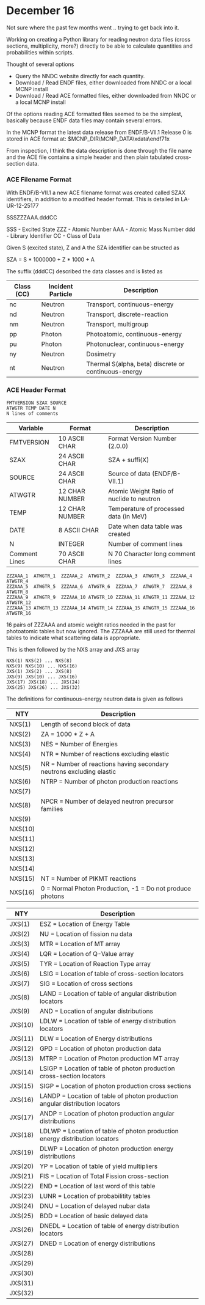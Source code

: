 # December 16

Not sure where the past few months went .. trying to get back into it.

Working on creating a Python library for reading neutron data files (cross sections, multiplicity, more?) directly to be able to calculate quantities and probabilities within scripts.

Thought of several options
* Query the NNDC website directly for each quantity.
* Download / Read ENDF files, either downloaded from NNDC or a local MCNP install
* Download / Read ACE formatted files, either downloaded from NNDC or a local MCNP install

Of the options reading ACE formatted files seemed to be the simplest, basically because ENDF data files may contain several errors.

In the MCNP format the latest data release from ENDF/B-VII.1 Release 0 is stored in ACE format at: $MCNP_DIR\MCNP_DATA\xdata\endf71x

From inspection, I think the data description is done through the file name and the ACE file contains a simple header and then plain tabulated cross-section data.

### ACE Filename Format

With ENDF/B-VII.1 a new ACE filename format was created called SZAX identifiers, in addition to a modified header format. This is detailed in LA-UR-12-25177

SSSZZZAAA.dddCC

SSS - Excited State
ZZZ - Atomic Number
AAA - Atomic Mass Number
ddd - Library Identifier
CC  - Class of Data

Given S (excited state), Z and A the SZA identifier can be structed as

SZA = S * 1000000 + Z * 1000 + A

The suffix (dddCC) described the data classes and is listed as

Class (CC) | Incident Particle | Description
---------- | ----------------- | -----------
nc         | Neutron           | Transport, continuous-energy
nd         | Neutron           | Transport, discrete-reaction
nm         | Neutron           | Transport, multigroup
pp         | Photon            | Photoatomic, continuous-energy
pu         | Photon            | Photonuclear, continuous-energy
ny         | Neutron           | Dosimetry
nt         | Neutron           | Thermal S(alpha, beta) discrete or continuous-energy

### ACE Header Format

```
FMTVERSION SZAX SOURCE
ATWGTR TEMP DATE N
N lines of comments
```

Variable      | Format         | Description
------------- | -------------- | -----------
FMTVERSION    | 10 ASCII CHAR  | Format Version Number (2.0.0)
SZAX          | 24 ASCII CHAR  | SZA + suffi(X)
SOURCE        | 24 ASCII CHAR  | Source of data (ENDF/B-VII.1)
ATWGTR        | 12 CHAR NUMBER | Atomic Weight Ratio of nuclide to neutron
TEMP          | 12 CHAR NUMBER | Temperature of processed data (in MeV)
DATE          | 8 ASCII CHAR   | Date when data table was created
N             | INTEGER        | Number of comment lines
Comment Lines | 70 ASCII CHAR  | N 70 Character long comment lines

```
ZZZAAA_1  ATWGTR_1  ZZZAAA_2  ATWGTR_2  ZZZAAA_3  ATWGTR_3  ZZZAAA_4  ATWGTR_4
ZZZAAA_5  ATWGTR_5  ZZZAAA_6  ATWGTR_6  ZZZAAA_7  ATWGTR_7  ZZZAAA_8  ATWGTR_8
ZZZAAA_9  ATWGTR_9  ZZZAAA_10 ATWGTR_10 ZZZAAA_11 ATWGTR_11 ZZZAAA_12 ATWGTR_12
ZZZAAA_13 ATWGTR_13 ZZZAAA_14 ATWGTR_14 ZZZAAA_15 ATWGTR_15 ZZZAAA_16 ATWGTR_16
```

16 pairs of ZZZAAA and atomic weight ratios needed in the past for photoatomic tables but now ignored. The ZZZAAA are still used for thermal tables to indicate what scattering data is appropriate.

This is then followed by the NXS array and JXS array

```
NXS(1) NXS(2) ... NXS(8)
NXS(9) NXS(10) ... NXS(16)
JXS(1) JXS(2) ... JXS(8)
JXS(9) JXS(10) ... JXS(16)
JXS(17) JXS(18) ... JXS(24)
JXS(25) JXS(26) ... JXS(32)
```

The definitions for continuous-energy neutron data is given as follows

NTY     | Description
------- | -----------
NXS(1)  | Length of second block of data
NXS(2)  | ZA = 1000 * Z + A
NXS(3)  | NES = Number of Energies
NXS(4)  | NTR = Number of reactions excluding elastic
NXS(5)  | NR = Number of reactions having secondary neutrons excluding elastic
NXS(6)  | NTRP = Number of photon production reactions
NXS(7)  | 
NXS(8)  | NPCR = Number of delayed neutron precursor families
NXS(9)  | 
NXS(10) | 
NXS(11) | 
NXS(12) | 
NXS(13) | 
NXS(14) | 
NXS(15) | NT = Number of PIKMT reactions
NXS(16) | 0 = Normal Photon Production, -1 = Do not produce photons

NTY     | Description
------- | -----------
JXS(1)  | ESZ = Location of Energy Table
JXS(2)  | NU = Location of fission nu data
JXS(3)  | MTR = Location of MT array
JXS(4)  | LQR = Location of Q-Value array
JXS(5)  | TYR = Location of Reaction Type array
JXS(6)  | LSIG = Location of table of cross-section locators
JXS(7)  | SIG = Location of cross sections
JXS(8)  | LAND = Location of table of angular distribution locators
JXS(9)  | AND = Location of angular distributions
JXS(10) | LDLW = Location of table of energy distribution locators
JXS(11) | DLW = Location of Energy distributions
JXS(12) | GPD = Location of photon production data
JXS(13) | MTRP = Location of Photon production MT array
JXS(14) | LSIGP = Location of table of photon production cross-section locators
JXS(15) | SIGP = Location of photon production cross sections
JXS(16) | LANDP = Location of table of photon production angular distribution locators
JXS(17) | ANDP = Location of photon production angular distributions
JXS(18) | LDLWP = Location of table of photon production energy distribution locators
JXS(19) | DLWP = Location of photon production energy distributions
JXS(20) | YP = Location of table of yield multipliers
JXS(21) | FIS = Location of Total Fission cross-section
JXS(22) | END = Location of last word of this table
JXS(23) | LUNR = Location of probabilitity tables
JXS(24) | DNU = Location of delayed nubar data
JXS(25) | BDD = Location of basic delayed data
JXS(26) | DNEDL = Location of table of energy distribution locators
JXS(27) | DNED = Location of energy distributions
JXS(28) | 
JXS(29) | 
JXS(30) | 
JXS(31) | 
JXS(32) | 
